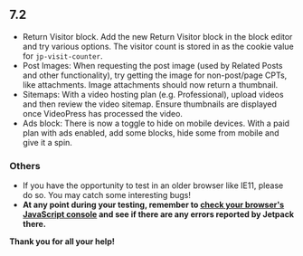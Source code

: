 ## 7.2

- Return Visitor block. Add the new Return Visitor block in the block editor and try various options. The visitor count is stored in as the cookie value for `jp-visit-counter`.
- Post Images: When requesting the post image (used by Related Posts and other functionality), try getting the image for non-post/page CPTs, like attachments. Image attachments should now return a thumbnail.
- Sitemaps: With a video hosting plan (e.g. Professional), upload videos and then review the video sitemap. Ensure thumbnails are displayed once VideoPress has processed the video.
- Ads block: There is now a toggle to hide on mobile devices. With a paid plan with ads enabled, add some blocks, hide some from mobile and give it a spin.



### Others

- If you have the opportunity to test in an older browser like IE11, please do so. You may catch some interesting bugs!
- **At any point during your testing, remember to [check your browser's JavaScript console](https://codex.wordpress.org/Using_Your_Browser_to_Diagnose_JavaScript_Errors#Step_3:_Diagnosis) and see if there are any errors reported by Jetpack there.**

**Thank you for all your help!**
